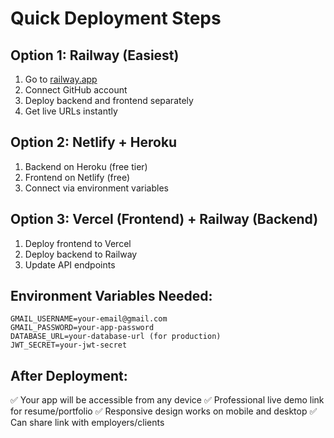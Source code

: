 # Quick Deployment Steps

## Option 1: Railway (Easiest)
1. Go to [railway.app](https://railway.app)
2. Connect GitHub account
3. Deploy backend and frontend separately
4. Get live URLs instantly

## Option 2: Netlify + Heroku
1. Backend on Heroku (free tier)
2. Frontend on Netlify (free)
3. Connect via environment variables

## Option 3: Vercel (Frontend) + Railway (Backend)
1. Deploy frontend to Vercel
2. Deploy backend to Railway
3. Update API endpoints

## Environment Variables Needed:
```
GMAIL_USERNAME=your-email@gmail.com
GMAIL_PASSWORD=your-app-password
DATABASE_URL=your-database-url (for production)
JWT_SECRET=your-jwt-secret
```

## After Deployment:
✅ Your app will be accessible from any device
✅ Professional live demo link for resume/portfolio
✅ Responsive design works on mobile and desktop
✅ Can share link with employers/clients
